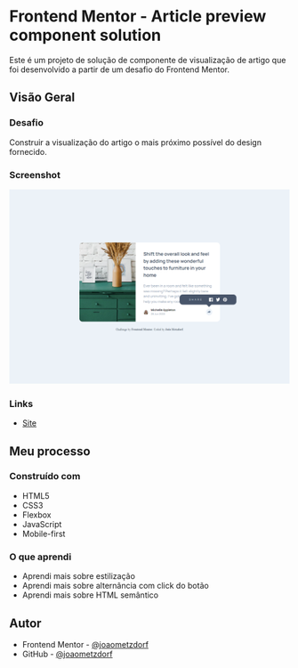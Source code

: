 # Frontend Mentor - Article preview component solution

Este é um projeto de solução de componente de visualização de artigo que foi desenvolvido a partir de um desafio do Frontend Mentor.

## Visão Geral

### Desafio

Construir a visualização do artigo o mais próximo possível do design fornecido.

### Screenshot

![](./article-preview.png)

### Links

- [Site](https://article-preview-nine-omega.vercel.app/)  

## Meu processo

### Construído com

- HTML5
- CSS3
- Flexbox
- JavaScript
- Mobile-first

### O que aprendi

- Aprendi mais sobre estilização
- Aprendi mais sobre alternância com click do botão
- Aprendi mais sobre HTML semântico

## Autor

- Frontend Mentor - [@joaometzdorf](https://www.frontendmentor.io/profile/joaometzdorf)
- GitHub - [@joaometzdorf](https://www.github.com/joaometzdorf)
